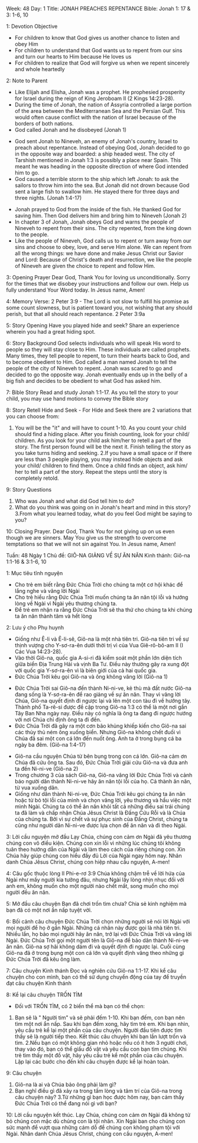 Week: 48
Day: 1
Title: JONAH PREACHES REPENTANCE
Bible: Jonah 1: 17 & 3: 1-6, 10

1: Devotion Objective
- For children to know that God gives us another chance to listen and obey Him
- For children to understand that God wants us to repent from our sins and turn our hearts to Him because He loves us
- For children to realize that God will forgive us when we repent sincerely and whole heartedly

2: Note to Parent
* Like Elijah and Elisha, Jonah was a prophet. He prophesied prosperity for Israel during the reign of King Jeroboam II (2 Kings 14:23-28).
* During the time of Jonah, the nation of Assyria controlled a large portion of the area between the Mediterranean Sea and the Persian Gulf. This would often cause conflict with the nation of Israel because of the borders of both nations.
* God called Jonah and he disobeyed (Jonah 1)
- God sent Jonah to Nineveh, an enemy of Jonah's country, Israel to preach about repentance. Instead of obeying God, Jonah decided to go in the opposite way and boarded: a ship headed west. The city of Tarshish mentioned in Jonah 1:3 is possibly a place near Spain. This meant he was heading in the opposite direction of where God intended him to go.
- God caused a terrible storm to the ship which left Jonah: to ask the sailors to throw him into the sea. But Jonah did not drown because God sent a large fish to swallow him. He stayed there for three days and three nights. (Jonah 1:4-17)
* Jonah prayed to God from the inside of the fish. He thanked God for saving him. Then God delivers him and bring him to Nineveh (Jonah 2)
* In chapter 3 of Jonah, Jonah obeys God and warns the people of Nineveh to repent from their sins. The city repented, from the king down to the people.
* Like the people of Nineveh, God calls us to repent or turn away from our sins and choose to obey, love, and serve Him alone. We can repent from all the wrong things: we have done and make Jesus Christ our Savior and Lord: Because of Christ's death and resurrection, we like the people of Nineveh are given the choice to repent and follow Him.

3: Opening Prayer
Dear God, Thank You for loving us unconditionally. Sorry for the times that we disobey your instructions and follow our own. Help us fully understand Your Word today. In Jesus name, Amen!

4: Memory Verse:
2 Peter 3:9 - The Lord is not slow to fulfill his promise as some count slowness, but is patient toward you, not wishing that any should perish, but that all should reach repentance. 2 Peter 3:9a

5: Story Opening
 Have you played hide and seek? Share an experience wherein you had a great hiding spot.

6: Story Background
God selects individuals who will speak His word to people so they will stay close to Him. These individuals are called prophets. Many times, they tell people to repent, to turn their hearts back to God, and to become obedient to Him. God called a man named Jonah to tell the people of the city of Nineveh to repent. Jonah was scared to go and decided to go the opposite way. Jonah eventually ends up in the belly of a big fish and decides to be obedient to what God has asked him.

7: Bible Story
Read and study Jonah 1:1-17. As you tell the story to your child, you may use hand motions to convey the Bible story

8: Story Retell
 Hide and Seek - For Hide and Seek there are 2 variations that you can choose from:
1. You will be the "it" and will have to count 1-10. As you count your child should find a hiding place. After you finish counting, look for your child/ children. As you look for your child ask him/her to retell a part of the story. The first person found will be the next it. Finish telling the story as you take turns hiding and seeking.
2.If you have a small space or if there are less than 3 people playing, you may instead hide objects and ask your child/ children to find them. Once a child finds an object, ask him/ her to tell a part of the story. Repeat the steps until the story is completely retold.

9: Story Questions
1. Who was Jonah and what did God tell him to do?
2. What do you think was going on in Jonah's heart and mind in this story?
3.From what you learned today, what do you feel God might be saying to you?

10: Closing Prayer.
Dear God, Thank You for not giving up on us even though we are sinners. May You give us the strength to overcome temptations so that we will not sin agaínst You. In Jesus name, Amen!

Tuần: 48
Ngày 1
Chủ đề:  GIÔ-NA GIẢNG VỀ SỰ ĂN NĂN
Kinh thánh: Giô-na 1:1-16 & 3:1-6, 10

1: Mục tiêu tĩnh nguyện
- Cho trẻ em biết rằng Đức Chúa Trời cho chúng ta một cơ hội khác để lắng nghe và vâng lời Ngài
- Cho trẻ hiểu rằng Đức Chúa Trời muốn chúng ta ăn năn tội lỗi và hướng lòng về Ngài vì Ngài yêu thương chúng ta.
- Để trẻ em nhận ra rằng Đức Chúa Trời sẽ tha thứ cho chúng ta khi chúng ta ăn năn thành tâm và hết lòng

2: Lưu ý cho Phụ huynh
* Giống như Ê-li và Ê-li-sê, Giô-na là một nhà tiên tri. Giô-na tiên tri về sự thịnh vượng cho Y-sơ-ra-ên dưới thời trị vì của Vua Giê-rô-bô-am II (I Các Vua 14:23-28).
* Vào thời Giô-na, quốc gia A-si-ri đã kiểm soát một phần lớn diện tích giữa biển Địa Trung Hải và vịnh Ba Tư. Điều này thường gây ra xung đột với quốc gia Y-sơ-ra-ên vì là biên giới của cả hai quốc gia.
* Đức Chúa Trời kêu gọi Giô-na và ông không vâng lời (Giô-na 1)
- Đức Chúa Trời sai Giô-na đến thành Ni-ni-ve, kẻ thù mà đất nước Giô-na đang sống là Y-sơ-ra-ên để rao giảng về sự ăn năn. Thay vì vâng lời Chúa, Giô-na quyết định đi ngược lại và lên một con tàu đi về hướng tây. Thành phố Ta-rê-si được đề cập trong Giô-na 1:3 có thể là một nơi gần Tây Ban Nha ngày nay. Điều này có nghĩa là ông ta đang đi ngược hướng với nơi Chúa chỉ định ông ta đi đến.
- Đức Chúa Trời đã gây ra một cơn bão khủng khiếp kiến cho Giô-na sai các thủy thủ ném ông xuống biển. Nhưng Giô-na không chết đuối vì Chúa đã sai một con cá lớn đến nuốt ông. Anh ta ở trong bụng cá ba ngày ba đêm. (Giô-na 1:4-17)
* Giô-na cầu nguyện Chúa từ bên bụng trong con cá lớn. Giô-na cảm ơn Chúa đã cứu ông ta. Sau đó, Đức Chúa Trời giải cứu Giô-na và đưa anh ta đến Ni-ni-ve (Giô-na 2)
* Trong chương 3 của sách Giô-na, Giô-na vâng lời Đức Chúa Trời và cảnh báo người dân thành Ni-ni-ve hãy ăn năn tội lỗi của họ. Cả thành ăn năn, từ vua xuống dân.
* Giống như dân thành Ni-ni-ve, Đức Chúa Trời kêu gọi chúng ta ăn năn hoặc từ bỏ tội lỗi của mình và chọn vâng lời, yêu thương và hầu việc một mình Ngài. Chúng ta có thể ăn năn khỏi tất cả những điều sai trái chúng ta đã làm và chấp nhận Chúa Jêsus Christ là Đấng Cứu Rỗi và là Chúa của chúng ta. Bởi vì sự chết và sự phục sinh của Đấng Christ, chúng ta cũng như người dân Ni-ni-ve được lựa chọn để ăn năn và đi theo Ngài.

3: Lời cầu nguyện mở đầu
Lạy Chúa, chúng con cảm ơn Ngài đã yêu thương chúng con vô điều kiện. Chúng con xin lỗi vì những lúc chúng tôi không tuân theo hướng dẫn của Ngài và làm theo cách của riêng chúng con. Xin Chúa hãy giúp chúng con hiểu đầy đủ Lời của Ngài ngay hôm nay. Nhân danh Chúa Jêsus Christ, chúng con hiệp nhau cầu nguyện, A-men!

4: Câu gốc thuộc lòng
II Phi-e-rơ 3:9
Chúa không chậm trễ về lời hứa của Ngài như mấy người kia tưởng đâu, nhưng Ngài lấy lòng nhịn nhục đối với anh em, không muốn cho một người nào chết mất, song muốn cho mọi người đều ăn năn.

5: Mở đầu câu chuyện
 Bạn đã chơi trốn tìm chưa? Chia sẻ kinh nghiệm mà bạn đã có một nơi ẩn nấp tuyệt vời.

6: Bối cảnh câu chuyện
Đức Chúa Trời chọn những người sẽ nói lời Ngài với mọi người để họ ở gần Ngài. Những cá nhân này được gọi là nhà tiên tri. Nhiều lần, họ bảo mọi người hãy ăn năn, trở lại với Đức Chúa Trời và vâng lời Ngài. Đức Chúa Trời gọi một người tên là Giô-na để bảo dân thành Ni-ni-ve ăn năn. Giô-na sợ hãi không dám đi và quyết định đi ngược lại. Cuối cùng Giô-na đã ở trong bụng một con cá lớn và quyết định vâng theo những gì Đức Chúa Trời đã kêu ông làm.

7: Câu chuyện Kinh thánh
Đọc và nghiên cứu Giô-na 1:1-17. Khi kể câu chuyện cho con mình, bạn có thể sử dụng chuyển động của tay để truyền đạt câu chuyện Kinh thánh

8: Kể lại câu chuyện
TRỐN TÌM
- Đối với TRỐN TÌM, có 2 biến thể mà bạn có thể chọn:
1. Bạn sẽ là " Người tim" và sẽ phải đếm 1-10. Khi bạn đếm, con bạn nên tìm một nơi ẩn nấp. Sau khi bạn đếm xong, hãy tìm trẻ em. Khi bạn nhìn, yêu cầu trẻ kể lại một phần của câu chuyện. Người đầu tiên được tìm thấy sẽ là người tiếp theo. Kết thúc câu chuyện khi bạn lần lượt trốn và tìm.
2.Nếu bạn có một không gian nhỏ hoặc nếu có ít hơn 3 người chơi, thay vào đó, bạn có thể giấu đồ vật và yêu cầu con bạn tìm chúng. Khi trẻ tìm thấy một đồ vật, hãy yêu cầu trẻ kể một phần của câu chuyện. Lặp lại các bước cho đến khi câu chuyện được kể lại hoàn toàn.

9: Câu chuyện
1. Giô-na là ai và Chúa bảo ông phải làm gì?
2. Bạn nghĩ điều gì đã xảy ra trong tấm lòng và tâm trí của Giô-na trong câu chuyện này?
3.Từ những gì bạn học được hôm nay, bạn cảm thấy Đức Chúa Trời có thể đang nói gì với bạn?

10: Lời cầu nguyện kết thúc.
Lạy Chúa, chúng con cảm ơn Ngài đã không từ bỏ chúng con mặc dù chúng con là tội nhân. Xin Ngài ban cho chúng con sức mạnh để vượt qua những cám dỗ để chúng con không phạm tội với Ngài. Nhân danh Chúa Jêsus Christ, chúng con cầu nguyện, A-men!
